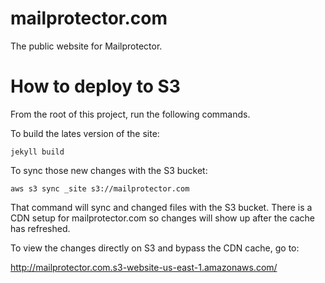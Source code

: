 mailprotector.com
=======

The public website for Mailprotector.


# How to deploy to S3

From the root of this project, run the following commands.

To build the lates version of the site:

`jekyll build`

To sync those new changes with the S3 bucket:

`aws s3 sync _site s3://mailprotector.com`

That command will sync and changed files with the S3 bucket. There is a CDN setup
for mailprotector.com so changes will show up after the cache has refreshed.

To view the changes directly on S3 and bypass the CDN cache, go to:

http://mailprotector.com.s3-website-us-east-1.amazonaws.com/
